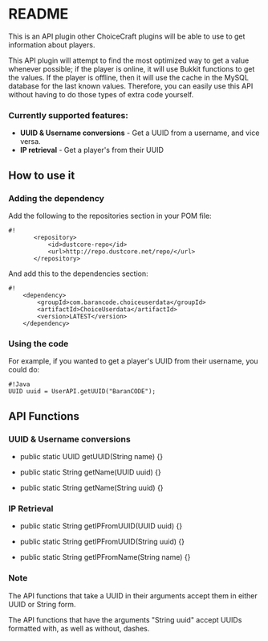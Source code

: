# README #

This is an API plugin other ChoiceCraft plugins will be able to use to get information about players.

This API plugin will attempt to find the most optimized way to get a value whenever possible; if the player is online, it will use Bukkit functions to get the values. If the player is offline, then it will use the cache in the MySQL database for the last known values. Therefore, you can easily use this API without having to do those types of extra code yourself.

### Currently supported features: ###
* **UUID & Username conversions** - Get a UUID from a username, and vice versa.
* **IP retrieval** - Get a player's from their UUID

## How to use it ##

### Adding the dependency ###
Add the following to the repositories section in your POM file:

```
#!
	   <repository>
		   <id>dustcore-repo</id>
		   <url>http://repo.dustcore.net/repo/</url>
	   </repository>
```
And add this to the dependencies section:

```
#!
	<dependency>
		<groupId>com.barancode.choiceuserdata</groupId>
		<artifactId>ChoiceUserdata</artifactId>
		<version>LATEST</version>
	</dependency>

```
### Using the code ###

For example, if you wanted to get a player's UUID from their username, you could do:


```
#!Java
UUID uuid = UserAPI.getUUID("BaranCODE");

```


## API Functions ##

### UUID & Username conversions ###

- public static UUID getUUID(String name) {}

- public static String getName(UUID uuid) {}

- public static String getName(String uuid) {}

### IP Retrieval ###

- public static String getIPFromUUID(UUID uuid) {}

- public static String getIPFromUUID(String uuid) {}

- public static String getIPFromName(String name) {}

### Note ###

The API functions that take a UUID in their arguments accept them in either UUID or String form.

The API functions that have the arguments "String uuid" accept UUIDs formatted with, as well as without, dashes.